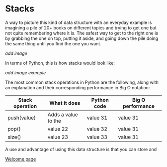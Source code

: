 # Stacks

A way to picture this kind of data structure with an everyday example is imagining
a pile of 20+ books on different topics and trying to get one but not quite remembering
where it is. The safest way to get to the right one is by grabbing the one on top, putting it aside, and going down
the pile doing the same thing until you find the one you want.

*add image*

In terms of Python, this is how stacks would look like:

*add image example*

The most common stack operations in Python are the following, along with an explanation and their corresponding performance in Big O notation:

Stack operation | What it does | Python code | Big O performance
-------- | -------- | -------- | --------
push(value) | Adds a value to the   | value 31 | value 31
pop() | value 22 | value 32 | value 31
size() | value 23 | value 33 | value 31

A use and advantage of using this data structure is that you can store and 



[Welcome page](0-welcome.md)

